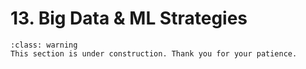 # 13. Big Data & ML Strategies

```{admonition} Coming soon
:class: warning
This section is under construction. Thank you for your patience.
```